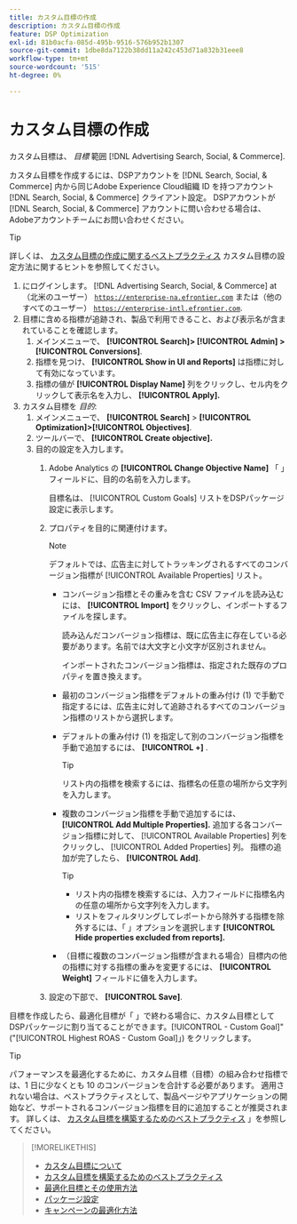 ```yaml
---
title: カスタム目標の作成
description: カスタム目標の作成
feature: DSP Optimization
exl-id: 81b0acfa-085d-495b-9516-576b952b1307
source-git-commit: 1dbe8da7122b38dd11a242c453d71a832b31eee8
workflow-type: tm+mt
source-wordcount: '515'
ht-degree: 0%

---
```


# カスタム目標の作成

カスタム目標は、 *目標* 範囲 [!DNL Advertising Search, Social, & Commerce].

カスタム目標を作成するには、DSPアカウントを [!DNL Search, Social, & Commerce] 内から同じAdobe Experience Cloud組織 ID を持つアカウント [!DNL Search, Social, & Commerce] クライアント設定。 DSPアカウントが [!DNL Search, Social, & Commerce] アカウントに問い合わせる場合は、Adobeアカウントチームにお問い合わせください。

>[!TIP]
>
>詳しくは、 [カスタム目標の作成に関するベストプラクティス](custom-goal-best-practices.md) カスタム目標の設定方法に関するヒントを参照してください。

1. にログインします。 [!DNL Advertising Search, Social, & Commerce] at （北米のユーザー） [`https://enterprise-na.efrontier.com`](https://enterprise-na.efrontier.com) または（他のすべてのユーザー） [`https://enterprise-intl.efrontier.com`](https://enterprise-intl.efrontier.com).
1. 目標に含める指標が追跡され、製品で利用できること、および表示名が含まれていることを確認します。
   1. メインメニューで、 **[!UICONTROL Search]> [!UICONTROL Admin] >[!UICONTROL Conversions]**.
   1. 指標を見つけ、 **[!UICONTROL Show in UI and Reports]** は指標に対して有効になっています。
   1. 指標の値が **[!UICONTROL Display Name]** 列をクリックし、セル内をクリックして表示名を入力し、 **[!UICONTROL Apply].**
1. カスタム目標を *目的*:
   1. メインメニューで、 **[!UICONTROL Search]** > **[!UICONTROL Optimization]>[!UICONTROL Objectives]**.
   1. ツールバーで、 **[!UICONTROL Create objective].**
   1. 目的の設定を入力します。
      1. Adobe Analytics の **[!UICONTROL Change Objective Name]** 「 」フィールドに、目的の名前を入力します。

         目標名は、 [!UICONTROL Custom Goals] リストをDSPパッケージ設定に表示します。

      1. プロパティを目的に関連付けます。

         >[!NOTE]
         >
         > デフォルトでは、広告主に対してトラッキングされるすべてのコンバージョン指標が [!UICONTROL Available Properties] リスト。

         * コンバージョン指標とその重みを含む CSV ファイルを読み込むには、 **[!UICONTROL Import]** をクリックし、インポートするファイルを探します。

           読み込んだコンバージョン指標は、既に広告主に存在している必要があります。名前では大文字と小文字が区別されません。

           インポートされたコンバージョン指標は、指定された既存のプロパティを置き換えます。

         * 最初のコンバージョン指標をデフォルトの重み付け (1) で手動で指定するには、広告主に対して追跡されるすべてのコンバージョン指標のリストから選択します。

         * デフォルトの重み付け (1) を指定して別のコンバージョン指標を手動で追加するには、 **[!UICONTROL +]** .

           >[!TIP]
           >
           > リスト内の指標を検索するには、指標名の任意の場所から文字列を入力します。

         * 複数のコンバージョン指標を手動で追加するには、 **[!UICONTROL Add Multiple Properties].** 追加する各コンバージョン指標に対して、 [!UICONTROL Available Properties] 列をクリックし、 [!UICONTROL Added Properties] 列。 指標の追加が完了したら、 **[!UICONTROL Add]**.

           >[!TIP]
           >
           >* リスト内の指標を検索するには、入力フィールドに指標名内の任意の場所から文字列を入力します。
           >* リストをフィルタリングしてレポートから除外する指標を除外するには、「 」オプションを選択します **[!UICONTROL Hide properties excluded from reports].**

         * （目標に複数のコンバージョン指標が含まれる場合）目標内の他の指標に対する指標の重みを変更するには、 **[!UICONTROL Weight]** フィールドに値を入力します。

      1. 設定の下部で、 **[!UICONTROL Save]**.

目標を作成したら、最適化目標が「 」で終わる場合に、カスタム目標としてDSPパッケージに割り当てることができます。[!UICONTROL - Custom Goal]&quot; (&quot;[!UICONTROL Highest ROAS - Custom Goal]」) をクリックします。

>[!TIP]
>
>パフォーマンスを最適化するために、カスタム目標（目標）の組み合わせ指標では、1 日に少なくとも 10 のコンバージョンを合計する必要があります。 適用されない場合は、ベストプラクティスとして、製品ページやアプリケーションの開始など、サポートされるコンバージョン指標を目的に追加することが推奨されます。 詳しくは、 [カスタム目標を構築するためのベストプラクティス](custom-goal-best-practices.md) 」を参照してください。

>[!MORELIKETHIS]
>
>* [カスタム目標について](custom-goal-about.md)
>* [カスタム目標を構築するためのベストプラクティス](custom-goal-best-practices.md)
>* [最適化目標とその使用方法](optimization-goals.md)
>* [パッケージ設定](/help/dsp/campaign-management/packages/package-settings.md)
> * [キャンペーンの最適化方法](optimization-how-dsp-optimizes-campaigns.md)
